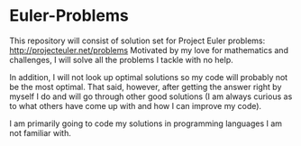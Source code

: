 Euler-Problems
==============

This repository will consist of solution set for Project Euler problems: http://projecteuler.net/problems
Motivated by my love for mathematics and challenges, I will solve all the problems I tackle with no help.

In addition, I will not look up optimal solutions so my code will probably not be the most optimal. That said, however, after getting the answer right by myself I do and will go through other good solutions (I am always curious as to what others have come up with and how I can improve my code).

I am primarily going to code my solutions in programming languages I am not familiar with.
